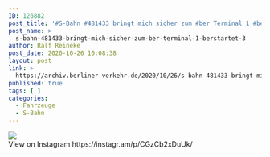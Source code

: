 ```yaml
---
ID: 126882
post_title: '#S-Bahn #481433 bringt mich sicher zum #ber Terminal 1 #berstartet'
post_name: >
  s-bahn-481433-bringt-mich-sicher-zum-ber-terminal-1-berstartet-3
author: Ralf Reineke
post_date: 2020-10-26 10:08:38
layout: post
link: >
  https://archiv.berliner-verkehr.de/2020/10/26/s-bahn-481433-bringt-mich-sicher-zum-ber-terminal-1-berstartet-3/
published: true
tags: [ ]
categories:
  - Fahrzeuge
  - S-Bahn
---
```

<div><img src='https://scontent-iad3-1.cdninstagram.com/v/t51.29350-15/122433037_2948583638761956_1041772730788531391_n.jpg?_nc_cat=111&ccb=2&_nc_sid=8ae9d6&_nc_ohc=c1h3tQKVg60AX9JFTq0&_nc_ht=scontent-iad3-1.cdninstagram.com&oh=3bbce4c4aa9307d8193c757b0bc3dd3f&oe=5FBBF0F8' style='max-width:600px;' /><br/><div>View on Instagram https://instagr.am/p/CGzCb2xDuUk/</div></div>